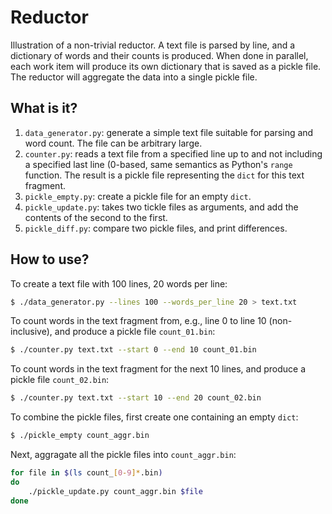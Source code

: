 # Reductor
Illustration of a non-trivial reductor.  A text file is parsed by line,
and a dictionary of words and their counts is produced.  When done in
parallel, each work item will produce its own dictionary that is saved
as a pickle file.  The reductor will aggregate the data into a single
pickle file.

## What is it?
1. `data_generator.py`: generate a simple text file suitable for parsing
    and word count.  The file can be arbitrary large.
1. `counter.py`: reads a text file from a specified line up to and not
    including a specified last line (0-based, same semantics as Python's
    `range` function.  The result is a pickle file representing the
    `dict` for this text fragment.
1. `pickle_empty.py`: create a pickle file for an empty `dict`.
1. `pickle_update.py`: takes two tickle files as arguments, and add the
    contents of the second to the first.
1. `pickle_diff.py`: compare two pickle files, and print differences.

## How to use?
To create a text file with 100 lines, 20 words per line:
```bash
$ ./data_generator.py --lines 100 --words_per_line 20 > text.txt
```

To count words in the text fragment from, e.g., line 0 to line 10
(non-inclusive), and produce a pickle file `count_01.bin`:
```bash
$ ./counter.py text.txt --start 0 --end 10 count_01.bin
```
To count words in the text fragment for the next 10 lines, and produce
a pickle file `count_02.bin`:
```bash
$ ./counter.py text.txt --start 10 --end 20 count_02.bin
```

To combine the pickle files, first create one containing an empty `dict`:
```bash
$ ./pickle_empty count_aggr.bin
```
Next, aggragate all the pickle files into `count_aggr.bin`:
```bash
for file in $(ls count_[0-9]*.bin)
do
    ./pickle_update.py count_aggr.bin $file
done
```
